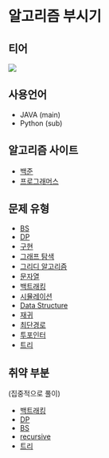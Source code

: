 # 알고리즘 부시기
## 티어
<img src="http://mazassumnida.wtf/api/v2/generate_badge?boj=yjs3819">


## 사용언어
- JAVA (main)
- Python (sub)

## 알고리즘 사이트
- [백준](https://github.com/YeomJaeSeon/algorithm/tree/master/algo-java/src/baekjoon)
- [프로그래머스](https://github.com/YeomJaeSeon/algorithm/tree/master/algo-java/src/programmers)



## 문제 유형

- [BS](https://github.com/YeomJaeSeon/algorithm/tree/master/algo-java/src/baekjoon/BS)
- [DP](https://github.com/YeomJaeSeon/algorithm/tree/master/algo-java/src/baekjoon/DP)
- [구현](https://github.com/YeomJaeSeon/algorithm/tree/master/algo-java/src/baekjoon/%EA%B5%AC%ED%98%84)
- [그래프 탐색](https://github.com/YeomJaeSeon/algorithm/tree/master/algo-java/src/baekjoon/%EA%B7%B8%EB%9E%98%ED%94%84%ED%83%90%EC%83%89)
- [그리디 알고리즘](https://github.com/YeomJaeSeon/algorithm/tree/master/algo-java/src/baekjoon/%EA%B7%B8%EB%A6%AC%EB%94%94)
- [문자열](https://github.com/YeomJaeSeon/algorithm/tree/master/algo-java/src/baekjoon/%EB%AC%B8%EC%9E%90%EC%97%B4)
- [백트래킹](https://github.com/YeomJaeSeon/algorithm/tree/master/algo-java/src/baekjoon/%EB%B0%B1%ED%8A%B8%EB%9E%98%ED%82%B9)
- [시뮬레이션](https://github.com/YeomJaeSeon/algorithm/tree/master/algo-java/src/baekjoon/%EC%8B%9C%EB%AE%AC%EB%A0%88%EC%9D%B4%EC%85%98)
- [Data Structure](https://github.com/YeomJaeSeon/algorithm/tree/master/algo-java/src/baekjoon/%EC%9E%90%EB%A3%8C%EA%B5%AC%EC%A1%B0)
- [재귀](https://github.com/YeomJaeSeon/algorithm/tree/master/algo-java/src/baekjoon/%EC%9E%AC%EA%B7%80)
- [최단경로](https://github.com/YeomJaeSeon/algorithm/tree/master/algo-java/src/baekjoon/%EC%B5%9C%EB%8B%A8%EA%B2%BD%EB%A1%9C)
- [투포인터](https://github.com/YeomJaeSeon/algorithm/tree/master/algo-java/src/baekjoon/%ED%88%AC%ED%8F%AC%EC%9D%B8%ED%84%B0)
- [트리](https://github.com/YeomJaeSeon/algorithm/tree/master/algo-java/src/baekjoon/%ED%8A%B8%EB%A6%AC%EA%B5%AC%EC%A1%B0)

## 취약 부분
(집중적으로 풀이)

- [백트래킹](https://github.com/YeomJaeSeon/algorithm/tree/master/algo-java/src/training/backtracking)
- [DP](https://github.com/YeomJaeSeon/algorithm/tree/master/algo-java/src/training/dp)
- [BS]()
- [recursive]()
- [트리]()

